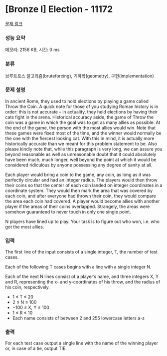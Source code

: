 # [Bronze I] Election - 11172 

[문제 링크](https://www.acmicpc.net/problem/11172) 

### 성능 요약

메모리: 2156 KB, 시간: 0 ms

### 분류

브루트포스 알고리즘(bruteforcing), 기하학(geometry), 구현(implementation)

### 문제 설명

<p>In ancient Rome, they used to hold elections by playing a game called Throw the Coin. A quick note for those of you studying Roman history is in order: this is not accurate – in actuality, they held elections by having their cats fight in the arena. Historical accuracy aside, the game of Throw the coin was a game in which the goal was to get as many allies as possible. At the end of the game, the person with the most allies would win. Note that these games were fixed most of the time, and the winner would normally be the one with the fiercest looking cat. With this in mind, it is actually more historically accurate than we meant for this problem statement to be. Also please kindly note that, while this paragraph is very long, we can assure you beyond reasonable as well as unreasonable doubt that it could absolutely have been much, much longer, well beyond the point at which it would be considered ridiculous by anyone possessing any degree of sanity at all.</p>

<p>Each player would bring a coin to the game, any coin, as long as it was perfectly circular and had an integer radius. The players would then throw their coins so that the center of each coin landed on integer coordinates in a coordinate system. They would then mark the area that was covered by each coin, and after everyone had thrown their coin, they would compare the area each coin had covered. A player would become allies with another player if the areas of their coins overlapped. Strangely, the areas were somehow guaranteed to never touch in only one single point.</p>

<p>N players have lined up to play. Your task is to figure out who won, i.e. who got the most allies.</p>

### 입력 

 <p>The first line of the input consists of a single integer, T, the number of test cases.</p>

<p>Each of the following T cases begins with a line with a single integer N.</p>

<p>Each of the next N lines consist of a player’s name, and three integers X, Y and R, representing the x- and y-coordinates of his throw, and the radius of his coin, respectively.</p>

<ul>
	<li>1 ≤ T ≤ 20</li>
	<li>2 ≤ N ≤ 100</li>
	<li>−100 ≤ X, Y ≤ 100</li>
	<li>1 ≤ R ≤ 10</li>
	<li>Each name consists of between 2 and 255 lowercase letters a-z</li>
</ul>

### 출력 

 <p>For each test case output a single line with the name of the winning player or, in case of a tie, output TIE.</p>

